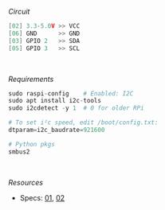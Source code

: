 *Circuit*
```cpp
[02] 3.3-5.0V >> VCC
[06] GND      >> GND
[03] GPIO 2   >> SDA
[05] GPIO 3   >> SCL
```

<br />

*Requirements*
```py
sudo raspi-config    # Enabled: I2C
sudo apt install i2c-tools
sudo i2cdetect -y 1  # 0 for older RPi

# To set i²c speed, edit /boot/config.txt:
dtparam=i2c_baudrate=921600

# Python pkgs
smbus2
```

<br />

*Resources*
- Specs: [01](<https://learn.adafruit.com/adafruit-bmp388-bmp390-bmp3xx>), [02](<http://www.cqrobot.wiki/index.php/BMP388_Barometric_Pressure_Sensor_SKU:_AngelBMP388US>)
